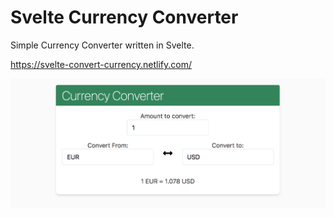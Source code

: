 # Svelte Currency Converter

Simple Currency Converter written in Svelte.

https://svelte-convert-currency.netlify.com/

![](screenshot.png "Svelte Currency Converter")
